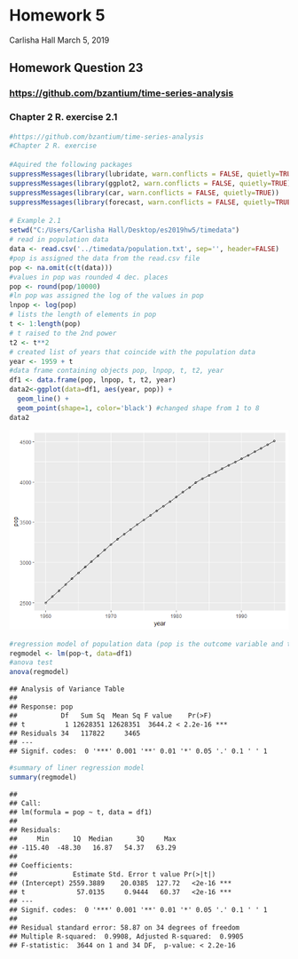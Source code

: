 Homework 5
================
Carlisha Hall
March 5, 2019

Homework Question 23
--------------------

### <https://github.com/bzantium/time-series-analysis>

### Chapter 2 R. exercise 2.1

``` r
#https://github.com/bzantium/time-series-analysis
#Chapter 2 R. exercise

#Aquired the following packages
suppressMessages(library(lubridate, warn.conflicts = FALSE, quietly=TRUE))
suppressMessages(library(ggplot2, warn.conflicts = FALSE, quietly=TRUE))
suppressMessages(library(car, warn.conflicts = FALSE, quietly=TRUE))
suppressMessages(library(forecast, warn.conflicts = FALSE, quietly=TRUE))

# Example 2.1
setwd("C:/Users/Carlisha Hall/Desktop/es2019hw5/timedata")
# read in population data 
data <- read.csv('../timedata/population.txt', sep='', header=FALSE) 
#pop is assigned the data from the read.csv file
pop <- na.omit(c(t(data)))
#values in pop was rounded 4 dec. places 
pop <- round(pop/10000)
#ln pop was assigned the log of the values in pop
lnpop <- log(pop)
# lists the length of elements in pop 
t <- 1:length(pop)
# t raised to the 2nd power
t2 <- t**2
# created list of years that coincide with the population data
year <- 1959 + t
#data frame containing objects pop, lnpop, t, t2, year
df1 <- data.frame(pop, lnpop, t, t2, year)
data2<-ggplot(data=df1, aes(year, pop)) + 
  geom_line() + 
  geom_point(shape=1, color='black') #changed shape from 1 to 8
data2
```

![](Homework_5_23_files/figure-markdown_github/unnamed-chunk-1-1.png)

``` r
#regression model of population data (pop is the outcome variable and t is the independent, variable) 
regmodel <- lm(pop~t, data=df1) 
#anova test
anova(regmodel)
```

    ## Analysis of Variance Table
    ## 
    ## Response: pop
    ##           Df   Sum Sq  Mean Sq F value    Pr(>F)    
    ## t          1 12628351 12628351  3644.2 < 2.2e-16 ***
    ## Residuals 34   117822     3465                      
    ## ---
    ## Signif. codes:  0 '***' 0.001 '**' 0.01 '*' 0.05 '.' 0.1 ' ' 1

``` r
#summary of liner regression model 
summary(regmodel)
```

    ## 
    ## Call:
    ## lm(formula = pop ~ t, data = df1)
    ## 
    ## Residuals:
    ##     Min      1Q  Median      3Q     Max 
    ## -115.40  -48.30   16.87   54.37   63.29 
    ## 
    ## Coefficients:
    ##              Estimate Std. Error t value Pr(>|t|)    
    ## (Intercept) 2559.3889    20.0385  127.72   <2e-16 ***
    ## t             57.0135     0.9444   60.37   <2e-16 ***
    ## ---
    ## Signif. codes:  0 '***' 0.001 '**' 0.01 '*' 0.05 '.' 0.1 ' ' 1
    ## 
    ## Residual standard error: 58.87 on 34 degrees of freedom
    ## Multiple R-squared:  0.9908, Adjusted R-squared:  0.9905 
    ## F-statistic:  3644 on 1 and 34 DF,  p-value: < 2.2e-16
